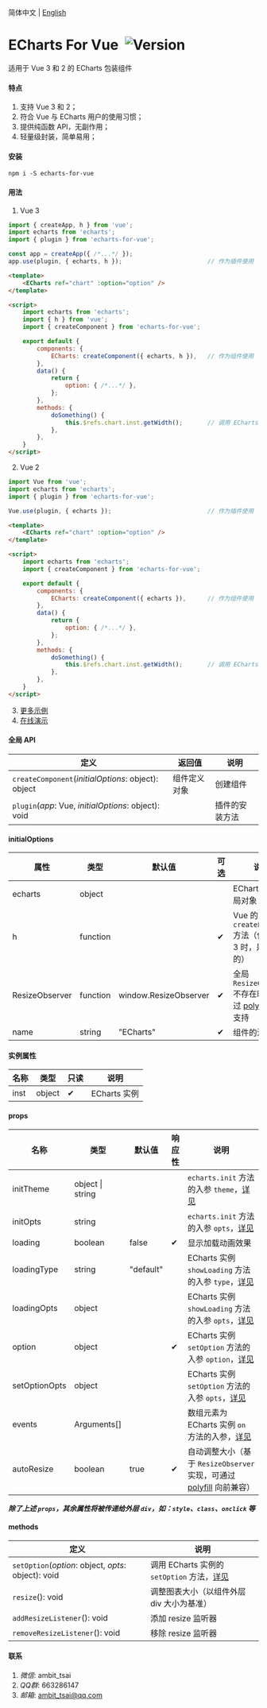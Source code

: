 简体中文 | [English](README.md)


# ECharts For Vue&nbsp;&nbsp;![Version](https://img.shields.io/npm/v/echarts-for-vue.svg)
适用于 Vue 3 和 2 的 ECharts 包装组件


#### 特点
1. 支持 Vue 3 和 2；
1. 符合 Vue 与 ECharts 用户的使用习惯；
1. 提供纯函数 API，无副作用；
1. 轻量级封装，简单易用；


#### 安装
`npm i -S echarts-for-vue`


#### 用法
1. Vue 3
```javascript
import { createApp, h } from 'vue';
import echarts from 'echarts';
import { plugin } from 'echarts-for-vue';

const app = createApp({ /*...*/ });
app.use(plugin, { echarts, h });                        // 作为插件使用
```
```html
<template>
    <ECharts ref="chart" :option="option" />
</template>

<script>
    import echarts from 'echarts';
    import { h } from 'vue';
    import { createComponent } from 'echarts-for-vue';

    export default {
        components: {
            ECharts: createComponent({ echarts, h }),   // 作为组件使用
        },
        data() {
            return {
                option: { /*...*/ },
            };
        },
        methods: {
            doSomething() {
                this.$refs.chart.inst.getWidth();       // 调用 ECharts 实例的方法
            },
        },
    }
</script>
```

2. Vue 2
```javascript
import Vue from 'vue';
import echarts from 'echarts';
import { plugin } from 'echarts-for-vue';

Vue.use(plugin, { echarts });                           // 作为插件使用
```
```html
<template>
    <ECharts ref="chart" :option="option" />
</template>

<script>
    import echarts from 'echarts';
    import { createComponent } from 'echarts-for-vue';

    export default {
        components: {
            ECharts: createComponent({ echarts }),      // 作为组件使用
        },
        data() {
            return {
                option: { /*...*/ },
            };
        },
        methods: {
            doSomething() {
                this.$refs.chart.inst.getWidth();       // 调用 ECharts 实例的方法
            },
        },
    }
</script>
```
3. <a href="test" target="_blank">更多示例</a>
4. <a href="http://ambit.gitee.io/echarts-for-vue/" target="_blank">在线演示</a>


#### 全局 API
|定义|返回值|说明|
|-|-|-|
|`createComponent`(*initialOptions*: object): object|组件定义对象|创建组件|
|`plugin`(*app*: Vue, *initialOptions*: object): void||插件的安装方法|


#### initialOptions
|属性|类型|默认值|可选|说明|
|-|-|-|-|-|
|echarts|object|||ECharts 库的全局对象|
|h|function||✔|Vue 的 `createElement` 方法（使用 Vue 3 时，是**必选**的）|
|ResizeObserver|function|window.ResizeObserver|✔|全局 `ResizeObserver` 不存在时，可通过 <a href="https://github.com/que-etc/resize-observer-polyfill" target="_blank">polyfill</a> 提供支持|
|name|string|"ECharts"|✔|组件的注册名称|


#### 实例属性
|名称|类型|只读|说明|
|-|-|-|-|
|inst|object|✔|ECharts 实例|


#### props
|名称|类型|默认值|响应性|说明|
|-|-|-|-|-|
|initTheme|object \| string|||`echarts.init` 方法的入参 `theme`，<a href="https://echarts.apache.org/zh/api.html#echarts.init" target="_blank">详见</a>|
|initOpts|string|||`echarts.init` 方法的入参 `opts`，<a href="https://echarts.apache.org/zh/api.html#echarts.init" target="_blank">详见</a>|
|loading|boolean|false|✔|显示加载动画效果|
|loadingType|string|"default"||ECharts 实例 `showLoading` 方法的入参 `type`，<a href="https://echarts.apache.org/zh/api.html#echartsInstance.showLoading" target="_blank">详见</a>|
|loadingOpts|object|||ECharts 实例 `showLoading` 方法的入参 `opts`，<a href="https://echarts.apache.org/zh/api.html#echartsInstance.showLoading" target="_blank">详见</a>|
|option|object||✔|ECharts 实例 `setOption` 方法的入参 `option`，<a href="https://echarts.apache.org/zh/api.html#echartsInstance.setOption" target="_blank">详见</a>|
|setOptionOpts|object|||ECharts 实例 `setOption` 方法的入参 `opts`，<a href="https://echarts.apache.org/zh/api.html#echartsInstance.setOption" target="_blank">详见</a>|
|events|Arguments[]|||数组元素为ECharts 实例 `on` 方法的入参，<a href="https://echarts.apache.org/zh/api.html#echartsInstance.on" target="_blank">详见</a>|
|autoResize|boolean|true|✔|自动调整大小（基于 `ResizeObserver` 实现，可通过 <a href="https://github.com/que-etc/resize-observer-polyfill" target="_blank">polyfill</a> 向前兼容）|

***除了上述 `props`，其余属性将被传递给外层 `div`，如：`style`、`class`、`onclick` 等***


#### methods
|定义|说明|
|-|-|
|`setOption`(*option*: object, *opts*: object): void|调用 ECharts 实例的 `setOption` 方法，<a href="https://echarts.apache.org/zh/api.html#echartsInstance.setOption" target="_blank">详见</a>|
|`resize`(): void|调整图表大小（以组件外层 div 大小为基准）|
|`addResizeListener`(): void|添加 resize 监听器|
|`removeResizeListener`(): void|移除 resize 监听器|


#### 联系
1. *微信*: ambit_tsai
1. *QQ群*: 663286147
1. *邮箱*: ambit_tsai@qq.com
